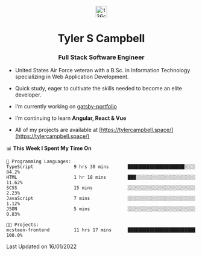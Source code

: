 <p align="center">
<a href="https://www.linkedin.com/in/t36campbell" target="blank"><img align="center" src="https://ik.imagekit.io/t36campbell/Portfolio/linkedin.png.original_m8bbGgPh6.png" alt="t36campbell" height="30" width="30" /></a>
</p>
<h1 align="center">Tyler S Campbell</h1>
<h3 align="center">Full Stack Software Engineer</h3>

* United States Air Force veteran with a B.Sc. in Information Technology specializing in Web Application Development. 

* Quick study, eager to cultivate the skills needed to become an elite developer.

* I’m currently working on [gatsby-portfolio](https://github.com/t36campbell/gatsby-portfolio)

* I’m continuing to learn **Angular, React & Vue**

* All of my projects are available at [https://tylercampbell.space/](https://tylercampbell.space/)

<!--START_SECTION:waka-->
📊 **This Week I Spent My Time On** 

```text
💬 Programming Languages: 
TypeScript               9 hrs 30 mins       █████████████████████░░░░   84.2% 
HTML                     1 hr 18 mins        ███░░░░░░░░░░░░░░░░░░░░░░   11.62% 
SCSS                     15 mins             ░░░░░░░░░░░░░░░░░░░░░░░░░   2.23% 
JavaScript               7 mins              ░░░░░░░░░░░░░░░░░░░░░░░░░   1.12% 
JSON                     5 mins              ░░░░░░░░░░░░░░░░░░░░░░░░░   0.83%

🐱‍💻 Projects: 
mcsteen-frontend         11 hrs 17 mins      █████████████████████████   100.0%

```


 Last Updated on 16/01/2022
<!--END_SECTION:waka-->

